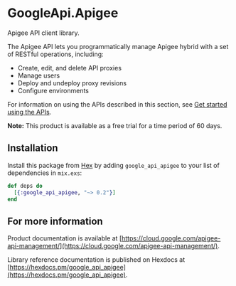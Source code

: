 # GoogleApi.Apigee

Apigee API client library.

The Apigee API lets you programmatically manage Apigee hybrid with a set of RESTful operations, including:<ul>  <li>Create, edit, and delete API proxies</li>  <li>Manage users</li>  <li>Deploy and undeploy proxy revisions</li>  <li>Configure environments</li></ul><p>For information on using the APIs described in this section, see <a href="/hybrid/api-get-started">Get started using the APIs</a>.</p><p><strong>Note:</strong> This product is available as a free trial for a time period of 60 days.

## Installation

Install this package from [Hex](https://hex.pm) by adding
`google_api_apigee` to your list of dependencies in `mix.exs`:

```elixir
def deps do
  [{:google_api_apigee, "~> 0.2"}]
end
```

## For more information

Product documentation is available at [https://cloud.google.com/apigee-api-management/](https://cloud.google.com/apigee-api-management/).

Library reference documentation is published on Hexdocs at
[https://hexdocs.pm/google_api_apigee](https://hexdocs.pm/google_api_apigee).
